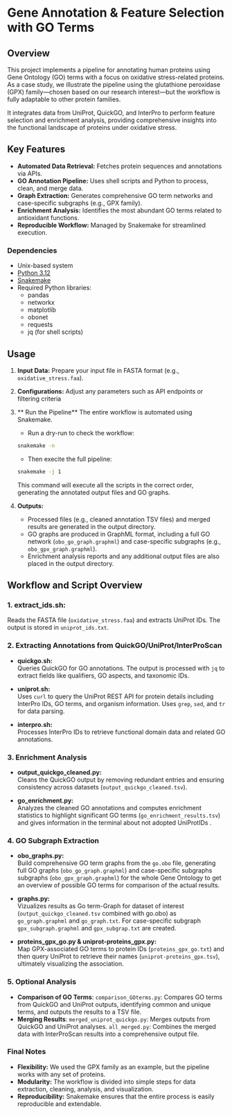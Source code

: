 # Gene Annotation & Feature Selection with GO Terms

## Overview
This project implements a pipeline for annotating human proteins using Gene Ontology (GO) terms with a focus on oxidative stress-related proteins. As a case study, we illustrate the pipeline using the glutathione peroxidase (GPX) family—chosen based on our research interest—but the workflow is fully adaptable to other protein families.

It integrates data from UniProt, QuickGO, and InterPro to perform feature selection and enrichment analysis, providing comprehensive insights into the functional landscape of proteins under oxidative stress.

## Key Features 
- **Automated Data Retrieval:** Fetches protein sequences and annotations via APIs.
- **GO Annotation Pipeline:** Uses shell scripts and Python to process, clean, and merge data.
- **Graph Extraction:** Generates comprehensive GO term networks and case-specific subgraphs (e.g., GPX family).
- **Enrichment Analysis:** Identifies the most abundant GO terms related to antioxidant functions.
- **Reproducible Workflow:** Managed by Snakemake for streamlined execution.

### Dependencies
- Unix-based system
- [Python 3.12](https://www.python.org/downloads/)
- [Snakemake](https://snakemake.readthedocs.io/en/stable/)
- Required Python libraries:
  - pandas
  - networkx
  - matplotlib
  - obonet
  - requests
  - jq (for shell scripts)

## Usage 
1. **Input Data:** Prepare your input file in FASTA format (e.g., `oxidative_stress.faa`).
2. **Configurations:** Adjust any parameters such as API endpoints or filtering criteria
3. ** Run the Pipeline**
    The entire workflow is automated using Snakemake.
    - Run a dry-run to check the workflow:
    ```bash
    snakemake -n 
    ```
    - Then execite the full pipeline: 
    ```bash
    snakemake -j 1 
    ```
    This command will execute all the scripts in the correct order, generating the annotated output files and GO graphs.
   
4. **Outputs:**
   - Processed files (e.g., cleaned annotation TSV files) and merged results are generated in the output directory.
   - GO graphs are produced in GraphML format, including a full GO network (`obo_go_graph.graphml`) and case-specific subgraphs (e.g., `obo_gpx_graph.graphml`).
   - Enrichment analysis reports and any additional output files are also placed in the output directory.
  
## Workflow and Script Overview 
### 1. **extract_ids.sh:**  
  Reads the FASTA file (`oxidative_stress.faa`) and extracts UniProt IDs. The output is stored in `uniprot_ids.txt`.
  
### 2. Extracting Annotations from QuickGO/UniProt/InterProScan 
- **quickgo.sh:**  
  Queries QuickGO for GO annotations. The output is processed with `jq` to extract fields like qualifiers, GO aspects, and taxonomic IDs.

- **uniprot.sh:**  
  Uses `curl` to query the UniProt REST API for protein details including InterPro IDs, GO terms, and organism information. Uses `grep`, `sed`, and `tr` for data parsing.

- **interpro.sh:**  
  Processes InterPro IDs to retrieve functional domain data and related GO annotations.

### 3. Enrichment Analysis 
- **output_quickgo_cleaned.py:**  
  Cleans the QuickGO output by removing redundant entries and ensuring consistency across datasets (`output_quickgo_cleaned.tsv`).

- **go_enrichment.py:**  
  Analyzes the cleaned GO annotations and computes enrichment statistics to highlight significant GO terms (`go_enrichment_results.tsv`) and gives information in the terminal about not adopted UniProtIDs .

### 4. GO Subgraph Extraction 
- **obo_graphs.py:**  
  Build comprehensive GO term graphs from the `go.obo` file, generating full GO graphs (`obo_go_graph.graphml`) and case-specific subgraphs subgraphs (`obo_gpx_graph.graphml`) for the whole Gene Ontology to get an overview of possible GO terms for comparison of the actual results.

- **graphs.py:**  
  Vizualizes results as Go term-Graph for dataset of interest (`output_quickgo_cleaned.tsv` combined with go.obo) as `go_graph.graphml` and `go_graph.txt`. For case-specific subgraph `gpx_subgraph.graphml` and `gpx_subgrap.txt` are created.

- **proteins_gpx_go.py & uniprot-proteins_gpx.py:**  
  Map GPX-associated GO terms to protein IDs (`proteins_gpx_go.txt`) and then query UniProt to retrieve their names (`uniprot-proteins_gpx.tsv`), ultimately visualizing the association.

### 5. Optional Analysis
- **Comparison of GO Terms**:
    `comparison_GOterms.py`: Compares GO terms from QuickGO and UniProt outputs, identifying common and unique terms, and outputs the results to a TSV file.
- **Merging Results**:
    `merged_uniprot_quickgo.py`: Merges outputs from QuickGO and UniProt analyses.
    `all_merged.py`: Combines the merged data with InterProScan results into a comprehensive output file.

### Final Notes

- **Flexibility:** We used the GPX family as an example, but the pipeline works with any set of proteins.
- **Modularity:** The workflow is divided into simple steps for data extraction, cleaning, analysis, and visualization.
- **Reproducibility:** Snakemake ensures that the entire process is easily reproducible and extendable.
